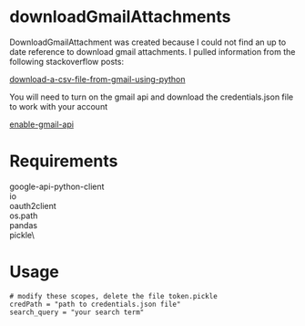 # downloadGmailAttachments
DownloadGmailAttachment was created because I could not find an up to date reference to download gmail attachments. I pulled information from the following stackoverflow posts:</p>

[download-a-csv-file-from-gmail-using-python](https://stackoverflow.com/questions/41749236/download-a-csv-file-from-gmail-using-python)

You will need to turn on the gmail api and download the credentials.json file to work with your account

[enable-gmail-api](https://developers.google.com/gmail/api/quickstart/python)

# Requirements
google-api-python-client\
io\
oauth2client\
os.path\
pandas\
pickle\

# Usage
    # modify these scopes, delete the file token.pickle
    credPath = "path to credentials.json file"
    search_query = "your search term"





